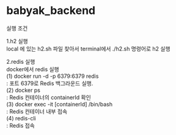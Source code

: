 # babyak_backend

실행 조건

1.h2 실행
<br>
local 에 있는 h2.sh 파일 찾아서 terminal에서 ./h2.sh 명령어로 h2 실행

2.redis 실행
<br>
docker에서 redis 실행
<br>
   (1) docker run -d -p 6379:6379 redis
   <br>
    : 포트 6379로 Redis 백그라운드 실행.
    <br>
   (2) docker ps
   <br>
    : Redis 컨테이너의 containerId 확인
    <br>
   (3) docker exec -it [containerId] /bin/bash
   <br>
    : Redis 컨테이너 내부 접속
    <br>
   (4) redis-cli
   <br>
    : Redis 접속
